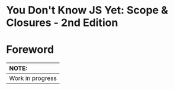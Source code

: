 # You Don't Know JS Yet: Scope & Closures - 2nd Edition
# Foreword

| NOTE: |
| :--- |
| Work in progress |
